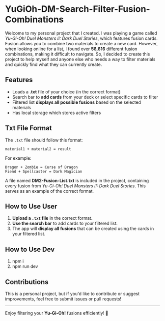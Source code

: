# YuGiOh-DM-Search-Filter-Fusion-Combinations

Welcome to my personal project that I created. I was playing a game called _Yu-Gi-Oh! Duel Monsters II: Dark Duel Stories_, which features fusion cards. Fusion allows you to combine two materials to create a new card. However, when looking online for a list, I found over **56,616** different fusion combinations, making it difficult to navigate. So, I decided to create this project to help myself and anyone else who needs a way to filter materials and quickly find what they can currently create.

## Features

-   Loads a **.txt** file of your choice (in the correct format)
-   Search bar to **add cards** from your deck or select specific cards to filter
-   Filtered list **displays all possible fusions** based on the selected materials
-   Has local storage which stores active filters

## Txt File Format

The `.txt` file should follow this format:

```
material1 + material2 = result
```

For example:

```
Dragon + Zombie = Curse of Dragon
Fiend + Spellcaster = Dark Magician
```

A file named **DM2-Fusion-List.txt** is included in the project, containing every fusion from _Yu-Gi-Oh! Duel Monsters II: Dark Duel Stories_. This serves as an example of the correct format.

## How to Use User

1. **Upload a `.txt` file** in the correct format.
2. **Use the search bar** to add cards to your filtered list.
3. The app will **display all fusions** that can be created using the cards in your filtered list.

## How to Use Dev

1. npm i
2. npm run dev

## Contributions

This is a personal project, but if you'd like to contribute or suggest improvements, feel free to submit issues or pull requests!

---

Enjoy filtering your **Yu-Gi-Oh!** fusions efficiently! 🚀
